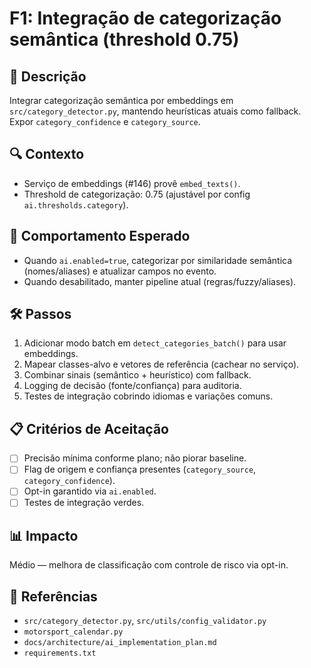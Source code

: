 # F1: Integração de categorização semântica (threshold 0.75)

## 📝 Descrição
Integrar categorização semântica por embeddings em `src/category_detector.py`, mantendo heurísticas atuais como fallback. Expor `category_confidence` e `category_source`.

## 🔍 Contexto
- Serviço de embeddings (#146) provê `embed_texts()`.
- Threshold de categorização: 0.75 (ajustável por config `ai.thresholds.category`).

## 🎯 Comportamento Esperado
- Quando `ai.enabled=true`, categorizar por similaridade semântica (nomes/aliases) e atualizar campos no evento.
- Quando desabilitado, manter pipeline atual (regras/fuzzy/aliases).

## 🛠️ Passos
1. Adicionar modo batch em `detect_categories_batch()` para usar embeddings.
2. Mapear classes-alvo e vetores de referência (cachear no serviço).
3. Combinar sinais (semântico + heurístico) com fallback.
4. Logging de decisão (fonte/confiança) para auditoria.
5. Testes de integração cobrindo idiomas e variações comuns.

## 📋 Critérios de Aceitação
- [ ] Precisão mínima conforme plano; não piorar baseline.
- [ ] Flag de origem e confiança presentes (`category_source`, `category_confidence`).
- [ ] Opt-in garantido via `ai.enabled`.
- [ ] Testes de integração verdes.

## 📊 Impacto
Médio — melhora de classificação com controle de risco via opt-in.

## 🔗 Referências
- `src/category_detector.py`, `src/utils/config_validator.py`
- `motorsport_calendar.py`
- `docs/architecture/ai_implementation_plan.md`
- `requirements.txt`
